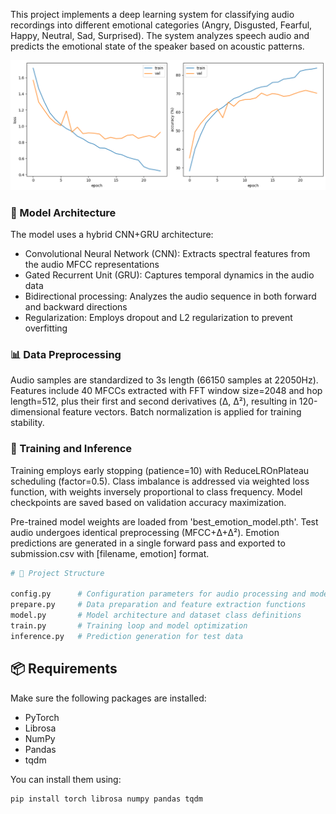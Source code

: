 This project implements a deep learning system for classifying audio recordings into different emotional categories (Angry, Disgusted, Fearful, Happy, Neutral, Sad, Surprised). The system analyzes speech audio and predicts the emotional state of the speaker based on acoustic patterns.

<img src='assets/loss.png' width:300px>

### 🐉 Model Architecture

The model uses a hybrid CNN+GRU architecture:

- Convolutional Neural Network (CNN): Extracts spectral features from the audio MFCC representations
- Gated Recurrent Unit (GRU): Captures temporal dynamics in the audio data
- Bidirectional processing: Analyzes the audio sequence in both forward and backward directions
- Regularization: Employs dropout and L2 regularization to prevent overfitting

### 📊 Data Preprocessing

Audio samples are standardized to 3s length (66150 samples at 22050Hz). Features include 40 MFCCs extracted with FFT window size=2048 and hop length=512, plus their first and second derivatives (Δ, Δ²), resulting in 120-dimensional feature vectors. Batch normalization is applied for training stability.

### 🚀 Training and Inference

Training employs early stopping (patience=10) with ReduceLROnPlateau scheduling (factor=0.5). Class imbalance is addressed via weighted loss function, with weights inversely proportional to class frequency. Model checkpoints are saved based on validation accuracy maximization.

Pre-trained model weights are loaded from 'best_emotion_model.pth'. Test audio undergoes identical preprocessing (MFCC+Δ+Δ²). Emotion predictions are generated in a single forward pass and exported to submission.csv with [filename, emotion] format.

```bash
# 📁 Project Structure

config.py      # Configuration parameters for audio processing and model training  
prepare.py     # Data preparation and feature extraction functions  
model.py       # Model architecture and dataset class definitions  
train.py       # Training loop and model optimization  
inference.py   # Prediction generation for test data  
```

## 📦 Requirements

Make sure the following packages are installed:

- PyTorch  
- Librosa  
- NumPy  
- Pandas  
- tqdm  

You can install them using:

```bash
pip install torch librosa numpy pandas tqdm